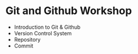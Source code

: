 # Git and Github Workshop

- Introduction to Git & Github
- Version  Control System
- Repository
- Commit

